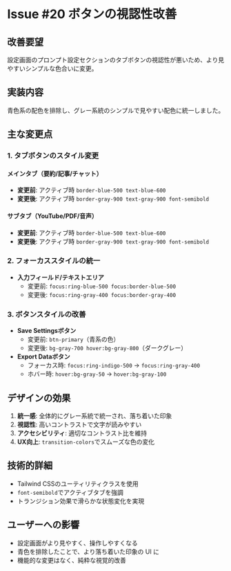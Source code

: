 # Issue #20 ボタンの視認性改善

## 改善要望
設定画面のプロンプト設定セクションのタブボタンの視認性が悪いため、より見やすいシンプルな色合いに変更。

## 実装内容
青色系の配色を排除し、グレー系統のシンプルで見やすい配色に統一しました。

## 主な変更点

### 1. タブボタンのスタイル変更
#### メインタブ（要約/記事/チャット）
- **変更前**: アクティブ時 `border-blue-500 text-blue-600`
- **変更後**: アクティブ時 `border-gray-900 text-gray-900 font-semibold`

#### サブタブ（YouTube/PDF/音声）
- **変更前**: アクティブ時 `border-blue-500 text-blue-600`
- **変更後**: アクティブ時 `border-gray-900 text-gray-900 font-semibold`

### 2. フォーカススタイルの統一
- **入力フィールド/テキストエリア**
  - 変更前: `focus:ring-blue-500 focus:border-blue-500`
  - 変更後: `focus:ring-gray-400 focus:border-gray-400`

### 3. ボタンスタイルの改善
- **Save Settingsボタン**
  - 変更前: `btn-primary`（青系の色）
  - 変更後: `bg-gray-700 hover:bg-gray-800`（ダークグレー）
- **Export Dataボタン**
  - フォーカス時: `focus:ring-indigo-500` → `focus:ring-gray-400`
  - ホバー時: `hover:bg-gray-50` → `hover:bg-gray-100`

## デザインの効果
1. **統一感**: 全体的にグレー系統で統一され、落ち着いた印象
2. **視認性**: 高いコントラストで文字が読みやすい
3. **アクセシビリティ**: 適切なコントラスト比を維持
4. **UX向上**: `transition-colors`でスムーズな色の変化

## 技術的詳細
- Tailwind CSSのユーティリティクラスを使用
- `font-semibold`でアクティブタブを強調
- トランジション効果で滑らかな状態変化を実現

## ユーザーへの影響
- 設定画面がより見やすく、操作しやすくなる
- 青色を排除したことで、より落ち着いた印象の UI に
- 機能的な変更はなく、純粋な視覚的改善
